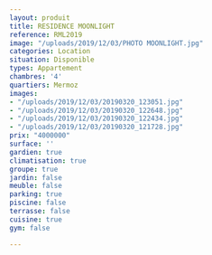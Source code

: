 ```yaml
---
layout: produit
title: RESIDENCE MOONLIGHT
reference: RML2019
image: "/uploads/2019/12/03/PHOTO MOONLIGHT.jpg"
categories: Location
situation: Disponible
types: Appartement
chambres: '4'
quartiers: Mermoz
images:
- "/uploads/2019/12/03/20190320_123051.jpg"
- "/uploads/2019/12/03/20190320_122648.jpg"
- "/uploads/2019/12/03/20190320_122434.jpg"
- "/uploads/2019/12/03/20190320_121728.jpg"
prix: "4000000"
surface: ''
gardien: true
climatisation: true
groupe: true
jardin: false
meuble: false
parking: true
piscine: false
terrasse: false
cuisine: true
gym: false

---
```

